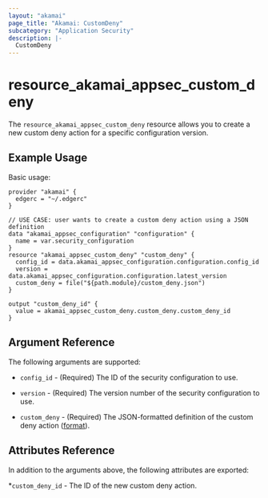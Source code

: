 ```yaml
---
layout: "akamai"
page_title: "Akamai: CustomDeny"
subcategory: "Application Security"
description: |-
  CustomDeny
---
```


# resource_akamai_appsec_custom_deny

The `resource_akamai_appsec_custom_deny` resource allows you to create a new custom deny action for a specific configuration version.

## Example Usage

Basic usage:

```hcl
provider "akamai" {
  edgerc = "~/.edgerc"
}

// USE CASE: user wants to create a custom deny action using a JSON definition
data "akamai_appsec_configuration" "configuration" {
  name = var.security_configuration
}
resource "akamai_appsec_custom_deny" "custom_deny" {
  config_id = data.akamai_appsec_configuration.configuration.config_id
  version = data.akamai_appsec_configuration.configuration.latest_version
  custom_deny = file("${path.module}/custom_deny.json")
}

output "custom_deny_id" {
  value = akamai_appsec_custom_deny.custom_deny.custom_deny_id
}
```

## Argument Reference

The following arguments are supported:

* `config_id` - (Required) The ID of the security configuration to use.

* `version` - (Required) The version number of the security configuration to use.

* `custom_deny` - (Required) The JSON-formatted definition of the custom deny action ([format](https://developer.akamai.com/api/cloud_security/application_security/v1.html#63df3de3)).

## Attributes Reference

In addition to the arguments above, the following attributes are exported:

*`custom_deny_id` - The ID of the new custom deny action.

